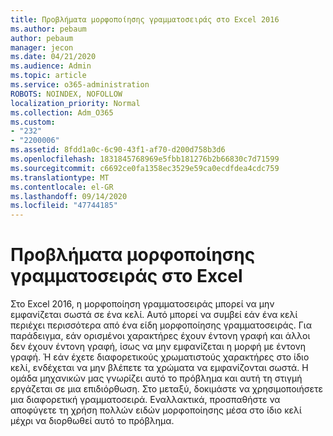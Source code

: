 ```yaml
---
title: Προβλήματα μορφοποίησης γραμματοσειράς στο Excel 2016
ms.author: pebaum
author: pebaum
manager: jecon
ms.date: 04/21/2020
ms.audience: Admin
ms.topic: article
ms.service: o365-administration
ROBOTS: NOINDEX, NOFOLLOW
localization_priority: Normal
ms.collection: Adm_O365
ms.custom:
- "232"
- "2200006"
ms.assetid: 8fdd1a0c-6c90-43f1-af70-d200d758b3d6
ms.openlocfilehash: 1831845768969e5fbb181276b2b66830c7d71599
ms.sourcegitcommit: c6692ce0fa1358ec3529e59ca0ecdfdea4cdc759
ms.translationtype: MT
ms.contentlocale: el-GR
ms.lasthandoff: 09/14/2020
ms.locfileid: "47744185"
---
```

# <a name="font-formatting-problems-in-excel"></a>Προβλήματα μορφοποίησης γραμματοσειράς στο Excel

Στο Excel 2016, η μορφοποίηση γραμματοσειράς μπορεί να μην εμφανίζεται σωστά σε ένα κελί. Αυτό μπορεί να συμβεί εάν ένα κελί περιέχει περισσότερα από ένα είδη μορφοποίησης γραμματοσειράς. Για παράδειγμα, εάν ορισμένοι χαρακτήρες έχουν έντονη γραφή και άλλοι δεν έχουν έντονη γραφή, ίσως να μην εμφανίζεται η μορφή με έντονη γραφή. Ή εάν έχετε διαφορετικούς χρωματιστούς χαρακτήρες στο ίδιο κελί, ενδέχεται να μην βλέπετε τα χρώματα να εμφανίζονται σωστά. Η ομάδα μηχανικών μας γνωρίζει αυτό το πρόβλημα και αυτή τη στιγμή εργάζεται σε μια επιδιόρθωση. Στο μεταξύ, δοκιμάστε να χρησιμοποιήσετε μια διαφορετική γραμματοσειρά. Εναλλακτικά, προσπαθήστε να αποφύγετε τη χρήση πολλών ειδών μορφοποίησης μέσα στο ίδιο κελί μέχρι να διορθωθεί αυτό το πρόβλημα.
  